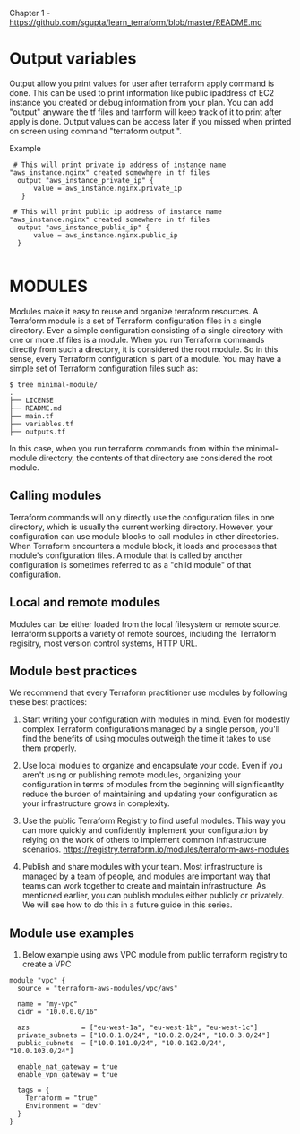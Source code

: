 Chapter 1  - https://github.com/sgupta/learn_terraform/blob/master/README.md
# Output variables

  Output allow you print values for user after terraform apply command is done. This can be used to print information like public   ipaddress of EC2 instance you created or debug information from your plan. You can add "output" anyware the tf files and tarrform will keep track of it to print after apply is done.
  Output values can be access later if you missed when printed on screen using command "terraform output <name>".
  
  Example
  
  ```
   # This will print private ip address of instance name "aws_instance.nginx" created somewhere in tf files
    output "aws_instance_private_ip" {
        value = aws_instance.nginx.private_ip
     }
    
   # This will print public ip address of instance name "aws_instance.nginx" created somewhere in tf files
    output "aws_instance_public_ip" {
        value = aws_instance.nginx.public_ip
    }
    
  ```

# MODULES 

Modules make it easy to reuse and organize terraform resources. 
A Terraform module is a set of Terraform configuration files in a single directory. Even a simple configuration consisting of a single directory with one or more .tf files is a module. When you run Terraform commands directly from such a directory, it is considered the root module. So in this sense, every Terraform configuration is part of a module. You may have a simple set of Terraform configuration files such as:

```
$ tree minimal-module/
.
├── LICENSE
├── README.md
├── main.tf
├── variables.tf
├── outputs.tf

```
In this case, when you run terraform commands from within the minimal-module directory, the contents of that directory are considered the root module.

## Calling modules
 Terraform commands will only directly use the configuration files in one directory, which is usually the current working directory. However, your configuration can use module blocks to call modules in other directories. When Terraform encounters a module block, it loads and processes that module's configuration files.
A module that is called by another configuration is sometimes referred to as a "child module" of that configuration.

## Local and remote modules
 Modules can be either loaded from the local filesystem or remote source. Terraform supports a variety of remote sources, including the Terraform regisitry, most version control systems, HTTP URL. 
 
## Module best practices 
We recommend that every Terraform practitioner use modules by following these best practices:

1. Start writing your configuration with modules in mind. Even for modestly complex Terraform configurations managed by a single person, you'll find the benefits of using modules outweigh the time it takes to use them properly.

2. Use local modules to organize and encapsulate your code. Even if you aren't using or publishing remote modules, organizing your configuration in terms of modules from the beginning will significantlty reduce the burden of maintaining and updating your configuration as your infrastructure grows in complexity.

3. Use the public Terraform Registry to find useful modules. This way you can more quickly and confidently implement your configuration by relying on the work of others to implement common infrastructure scenarios.
https://registry.terraform.io/modules/terraform-aws-modules

4. Publish and share modules with your team. Most infrastructure is managed by a team of people, and modules are important way that teams can work together to create and maintain infrastructure. As mentioned earlier, you can publish modules either publicly or privately. We will see how to do this in a future guide in this series.

## Module use examples 
1.  Below example using aws VPC module from public terraform registry to create a VPC

```
module "vpc" {
  source = "terraform-aws-modules/vpc/aws"

  name = "my-vpc"
  cidr = "10.0.0.0/16"

  azs             = ["eu-west-1a", "eu-west-1b", "eu-west-1c"]
  private_subnets = ["10.0.1.0/24", "10.0.2.0/24", "10.0.3.0/24"]
  public_subnets  = ["10.0.101.0/24", "10.0.102.0/24", "10.0.103.0/24"]

  enable_nat_gateway = true
  enable_vpn_gateway = true

  tags = {
    Terraform = "true"
    Environment = "dev"
  }
}

```



